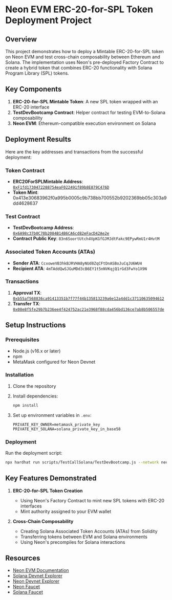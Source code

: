# Neon EVM ERC-20-for-SPL Token Deployment Project

## Overview

This project demonstrates how to deploy a Mintable ERC-20-for-SPL token on Neon EVM and test cross-chain composability between Ethereum and Solana. The implementation uses Neon's pre-deployed Factory Contract to create a hybrid token that combines ERC-20 functionality with Solana Program Library (SPL) tokens.

## Key Components

1. **ERC-20-for-SPL Mintable Token**: A new SPL token wrapped with an ERC-20 interface
2. **TestDevBootcamp Contract**: Helper contract for testing EVM-to-Solana composability
3. **Neon EVM**: Ethereum-compatible execution environment on Solana

## Deployment Results

Here are the key addresses and transactions from the successful deployment:

### Token Contract

- **ERC20ForSPLMintable Address**: [`0xF1fd1730472288754eaF022491f89b8E879C476D`](https://neon-devnet.blockscout.com/address/0xF1fd1730472288754eaF022491f89b8E879C476D)
- **Token Mint**: 0x413e30683962f0a995b0005c9b738bb700552b9202369bb05c303a9dd4628637

### Test Contract

- **TestDevBootcamp Address**: [`0x6A98c37b0C70b2084B14B6CA6cd82eFacD42Ae2e`](https://neon-devnet.blockscout.com/address/0x6A98c37b0C70b2084B14B6CA6cd82eFacD42Ae2e)
- **Contract Public Key**: `83n6SoortUtch4VpKGfGJMJdtFakc9EPywRmU1r4HvtM`

### Associated Token Accounts (ATAs)

- **Sender ATA**: `CcxoweVB3hkBJRVHA8yNUd8ZqCFtDnASBoJuCqJU6WU4`
- **Recipient ATA**: `4mTAddQwSJGuMDd3cB6EY1t5nNVKqjQ1rGd3FwYo1X9N`

### Transactions

1. **Approval TX**: [`0xb55af568836ca91413351b7f77f44b135813239a6e12a4dd1c37110635094612`](https://neon-devnet.blockscout.com/tx/0xb55af568836ca91413351b7f77f44b135813239a6e12a4dd1c37110635094612)
2. **Transfer TX**: [`0x08e8f5fe29b7b236ee4f424752ac21e3968f88cda456bd136ce7ab8b506557de`](https://neon-devnet.blockscout.com/tx/0x08e8f5fe29b7b236ee4f424752ac21e3968f88cda456bd136ce7ab8b506557de)

## Setup Instructions

### Prerequisites

- Node.js (v16.x or later)
- npm
- MetaMask configured for Neon Devnet

### Installation

1. Clone the repository
2. Install dependencies:

   ```bash
   npm install
   ```

3. Set up environment variables in `.env`:

   ```env
   PRIVATE_KEY_OWNER=metamask_private_key
   PRIVATE_KEY_SOLANA=solana_private_key_in_base58
   ```

### Deployment

Run the deployment script:

```bash
npx hardhat run scripts/TestCallSolana/TestDevBootcamp.js --network neondevnet
```

## Key Features Demonstrated

1. **ERC-20-for-SPL Token Creation**
   - Using Neon's Factory Contract to mint new SPL tokens with ERC-20 interfaces
   - Mint authority assigned to your EVM wallet

2. **Cross-Chain Composability**
   - Creating Solana Associated Token Accounts (ATAs) from Solidity
   - Transferring tokens between EVM and Solana environments
   - Using Neon's precompiles for Solana interactions

## Resources

- [Neon EVM Documentation](https://docs.neonfoundation.io/)
- [Solana Devnet Explorer](https://explorer.solana.com/?cluster=devnet)
- [Neon Devnet Explorer](https://neon-devnet.blockscout.com/)
- [Neon Faucet](https://neonfaucet.org)
- [Solana Faucet](https://faucet.solana.com)
